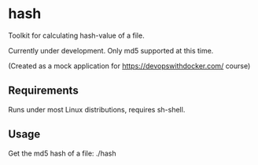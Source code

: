 # hash
Toolkit for calculating hash-value of a file.

Currently under development. Only md5 supported at this time.

(Created as a mock application for https://devopswithdocker.com/ course)

## Requirements
Runs under most Linux distributions, requires sh-shell.

## Usage
Get the md5 hash of a file:
./hash <filename>

